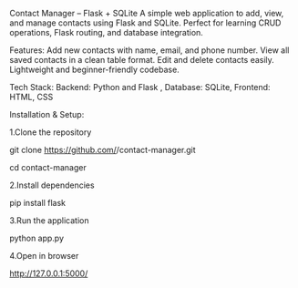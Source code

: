 Contact Manager – Flask + SQLite
A simple web application to add, view, and manage contacts using Flask and SQLite.
Perfect for learning CRUD operations, Flask routing, and database integration.

Features:
Add new contacts with name, email, and phone number.
View all saved contacts in a clean table format.
Edit and delete contacts easily.
Lightweight and beginner-friendly codebase.

Tech Stack:
Backend: Python and Flask ,
Database: SQLite,
Frontend: HTML, CSS 

Installation & Setup:

1.Clone the repository

git clone https://github.com/<your-username>/contact-manager.git

cd contact-manager

2.Install dependencies

pip install flask

3.Run the application

python app.py

4.Open in browser

http://127.0.0.1:5000/


